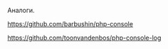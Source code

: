 Аналоги.

https://github.com/barbushin/php-console

https://github.com/toonvandenbos/php-console-log